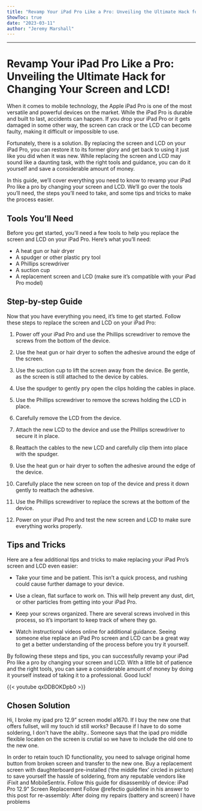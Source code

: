```yaml
---
title: "Revamp Your iPad Pro Like a Pro: Unveiling the Ultimate Hack for Changing Your Screen and LCD!"
ShowToc: true 
date: "2023-03-11"
author: "Jeremy Marshall"
---
```

*****
# Revamp Your iPad Pro Like a Pro: Unveiling the Ultimate Hack for Changing Your Screen and LCD!

When it comes to mobile technology, the Apple iPad Pro is one of the most versatile and powerful devices on the market. While the iPad Pro is durable and built to last, accidents can happen. If you drop your iPad Pro or it gets damaged in some other way, the screen can crack or the LCD can become faulty, making it difficult or impossible to use.

Fortunately, there is a solution. By replacing the screen and LCD on your iPad Pro, you can restore it to its former glory and get back to using it just like you did when it was new. While replacing the screen and LCD may sound like a daunting task, with the right tools and guidance, you can do it yourself and save a considerable amount of money.

In this guide, we’ll cover everything you need to know to revamp your iPad Pro like a pro by changing your screen and LCD. We’ll go over the tools you’ll need, the steps you’ll need to take, and some tips and tricks to make the process easier.

## Tools You’ll Need

Before you get started, you’ll need a few tools to help you replace the screen and LCD on your iPad Pro. Here’s what you’ll need:

- A heat gun or hair dryer
- A spudger or other plastic pry tool
- A Phillips screwdriver
- A suction cup
- A replacement screen and LCD (make sure it’s compatible with your iPad Pro model)

## Step-by-step Guide

Now that you have everything you need, it’s time to get started. Follow these steps to replace the screen and LCD on your iPad Pro:

1. Power off your iPad Pro and use the Phillips screwdriver to remove the screws from the bottom of the device.

2. Use the heat gun or hair dryer to soften the adhesive around the edge of the screen.

3. Use the suction cup to lift the screen away from the device. Be gentle, as the screen is still attached to the device by cables.

4. Use the spudger to gently pry open the clips holding the cables in place.

5. Use the Phillips screwdriver to remove the screws holding the LCD in place.

6. Carefully remove the LCD from the device.

7. Attach the new LCD to the device and use the Phillips screwdriver to secure it in place.

8. Reattach the cables to the new LCD and carefully clip them into place with the spudger.

9. Use the heat gun or hair dryer to soften the adhesive around the edge of the device.

10. Carefully place the new screen on top of the device and press it down gently to reattach the adhesive.

11. Use the Phillips screwdriver to replace the screws at the bottom of the device.

12. Power on your iPad Pro and test the new screen and LCD to make sure everything works properly.

## Tips and Tricks

Here are a few additional tips and tricks to make replacing your iPad Pro’s screen and LCD even easier:

- Take your time and be patient. This isn’t a quick process, and rushing could cause further damage to your device.

- Use a clean, flat surface to work on. This will help prevent any dust, dirt, or other particles from getting into your iPad Pro.

- Keep your screws organized. There are several screws involved in this process, so it’s important to keep track of where they go.

- Watch instructional videos online for additional guidance. Seeing someone else replace an iPad Pro screen and LCD can be a great way to get a better understanding of the process before you try it yourself.

By following these steps and tips, you can successfully revamp your iPad Pro like a pro by changing your screen and LCD. With a little bit of patience and the right tools, you can save a considerable amount of money by doing it yourself instead of taking it to a professional. Good luck!

{{< youtube qxDDBOKDpb0 >}} 



## Chosen Solution
 Hi, I broke my ipad pro 12.9” screen model a1670. If I buy the new one that offers fullset, will my touch id still works? Because if I have to do some soldering, I don't have the abilty.. Someone says that the ipad pro middle flexible locaten on the screen is crutial so we have to include the old one to the new one.

 In order to retain touch ID functionality, you need to salvage original home button from broken screen and transfer to the new one.
Buy a replacement screen with daughterboard pre-installed (‘the middle flex’ circled in picture) to save yourself the hassle of soldering, from any reputable vendors like iFixit and MobileSentrix.
Follow this guide for disassembly of device: iPad Pro 12.9" Screen Replacement
Follow @refectio guideline in his answer to this post for re-assembly: After doing my repairs (battery and screen) I have problems




